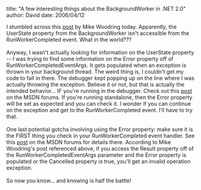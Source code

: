 
title: "A few interesting things about the BackgroundWorker in .NET 2.0"
author: David
date: 2006/04/12

I stumbled across this [post](http://pluralsight.com/blogs/mike/archive/2005/10/21/15783.aspx) by Mike Woodring today. Apparently, the UserState property from the BackgroundWorker isn't accessible from the RunWorkerCompleted event. What in the world???<br><br>Anyway, I wasn't actually looking for information on the UserState property -- I was trying to find some information on the Error property off of RunWorkerCompletedEventArgs. It gets populated when an exception is thrown in your background thread. The weird thing is, I couldn't get my code to fall in there. The debugger kept popping up on the line where I was actually throwing the exception. Believe it or not, but that is actually the intended behavior... IF you're running in the debugger. Check out this <a href="http://forums.microsoft.com/MSDN/ShowPost.aspx?PostID=206957&SiteID=1">post</a> on the MSDN forums. If you're running standalone, then the Error property will be set as expected and you can check it. I wonder if you can continue on the exception and get to the RunWorkerCompleted event. I'll have to try that.<br><br>One last potential gotcha involving using the Error property: make sure it is the FIRST thing you check in your RunWorkerCompleted event handler. See this <a href="http://forums.microsoft.com/MSDN/ShowPost.aspx?PostID=302191&SiteID=1">post</a> on the MSDN forums for details there. According to Mike Woodring's post referenced above, if you access the Result property off of the RunWorkerCompletedEventArgs parameter and the Error property is populated or the Cancelled property is true, you'll get an invalid operation exception.<br><br>So now you know... and knowing is half the battle!<br>
